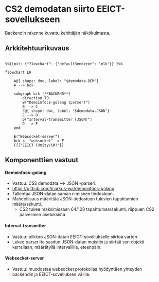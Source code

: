 # CS2 demodatan siirto EEICT-sovellukseen

Backendin rakenne kuvattu kehittäjän näkökulmasta.
## Arkkitehtuurikuvaus

```mermaid

%%{init: {"flowchart": {"defaultRenderer": "elk"}} }%%

flowchart LR

    A@{ shape: doc, label: "$demodata.DEM"}
    A --> bck

    subgraph bck [**BACKEND**]
        direction TB
        B("Demoinfocs-golang (parser)")
        B --> C
        C@{ shape: doc, label: "$demodata.JSON"}
        C --> D
        D("Interval-transmitter (JSON)") 
        D --> E
    end

    E("Websocket-server")
    bck <--"websocket"--> F
    F{{"EEICT (Unity/C#)"}}

```

## Komponenttien vastuut

#### Demoinfocs-golang
- Vastuu: CS2 demodata --> JSON -parseri.
- https://github.com/markus-wa/demoinfocs-golang
- Tallentaa JSON-datan saman nimiseen tiedostoon.
- Mahdollisuus määrittää JSON-tiedostoon tulevien tapahtumien määrä/sekunti.
    - CS2 tukee maksimissaan 64/128 tapahtumaa/sekunti, riippuen CS2 palvelimen asetuksista.
#### Interval-transmitter
- Vastuu: pilkkoo JSON-datan EEICT-sovellukselle siirtoa varten.
- Lukee parserilta saadun JSON-datan muistiin ja siirtää sen objekti kerrallaan, määrätyllä intervallilla, eteenpäin.
#### Websocket-server
- Vastuu: muodostaa websocket protokollaa hyödyntäen yhteyden backendin ja EEICT-sovelluksen välille.